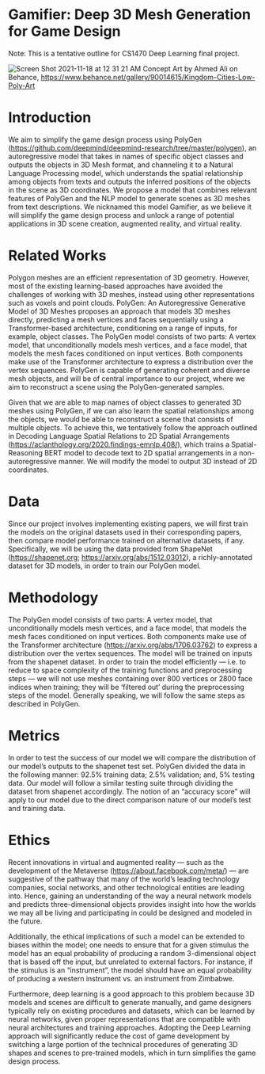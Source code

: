# Gamifier: Deep 3D Mesh Generation for Game Design
Note: This is a tentative outline for CS1470 Deep Learning final project.

![Screen Shot 2021-11-18 at 12 31 21 AM](https://user-images.githubusercontent.com/75775661/142358903-534116d0-c60b-4e23-85dc-82e9b4602533.jpg)
Concept Art by Ahmed Ali on Behance, https://www.behance.net/gallery/90014615/Kingdom-Cities-Low-Poly-Art

# Introduction
We aim to simplify the game design process using PolyGen (https://github.com/deepmind/deepmind-research/tree/master/polygen), an autoregressive model that takes in names of specific object classes and outputs the objects in 3D Mesh format, and channeling it to a Natural Language Processing model, which understands the spatial relationship among objects from texts and outputs the inferred positions of the objects in the scene as 3D coordinates. We propose a model that combines relevant features of PolyGen and the NLP model to generate scenes as 3D meshes from text descriptions. We nicknamed this model Gamifier, as we believe it will simplify the game design process and unlock a range of potential applications in 3D scene creation, augmented reality, and virtual reality.

# Related Works
Polygon meshes are an efficient representation of 3D geometry. However, most of the existing learning-based approaches have avoided the challenges of working with 3D meshes, instead using other representations such as voxels and point clouds. PolyGen: An Autoregressive Generative Model of 3D Meshes proposes an approach that models 3D meshes directly, predicting a mesh vertices and faces sequentially using a Transformer-based architecture, conditioning on a range of inputs, for example, object classes. The PolyGen model consists of two parts: A vertex model, that unconditionally models mesh vertices, and a face model, that models the mesh faces conditioned on input vertices. Both components make use of the Transformer architecture to express a distribution over the vertex sequences. PolyGen is capable of generating coherent and diverse mesh objects, and will be of central importance to our project, where we aim to reconstruct a scene using the PolyGen-generated samples.

Given that we are able to map names of object classes to generated 3D meshes using PolyGen, if we can also learn the spatial relationships among the objects, we would be able to reconstruct a scene that consists of multiple objects. To achieve this, we tentatively follow the approach outlined in Decoding Language Spatial Relations to 2D Spatial Arrangements (https://aclanthology.org/2020.findings-emnlp.408/), which trains a Spatial-Reasoning BERT model to decode text to 2D spatial arrangements in a non-autoregressive manner. We will modify the model to output 3D instead of 2D coordinates.

# Data
Since our project involves implementing existing papers, we will first train the models on the original datasets used in their corresponding papers, then compare model performance trained on alternative datasets, if any. Specifically, we will be using the data provided from ShapeNet (https://shapenet.org; https://arxiv.org/abs/1512.03012), a richly-annotated dataset for 3D models, in order to train our PolyGen model.

# Methodology
The PolyGen model consists of two parts: A vertex model, that unconditionally models mesh vertices, and a face model, that models the mesh faces conditioned on input vertices. Both components make use of the Transformer architecture (https://arxiv.org/abs/1706.03762) to express a distribution over the vertex sequences. The model will be trained on inputs from the shapenet dataset. In order to train the model efficiently — i.e. to reduce to space complexity of the training functions and preprocessing steps — we will not use meshes containing over 800 vertices or 2800 face indices when training; they will be ‘filtered out’ during the preprocessing steps of the model. Generally speaking, we will follow the same steps as described in PolyGen.

# Metrics
In order to test the success of our model we will compare the distribution of our model’s outputs to the shapenet test set. PolyGen divided the data in the following manner: 92.5% training data; 2.5% validation; and, 5% testing data. Our model will follow a similar testing suite through dividing the dataset from shapenet accordingly. The notion of an “accuracy score” will apply to our model due to the direct comparison nature of our model’s test and training data.

# Ethics
Recent innovations in virtual and augmented reality — such as the development of the Metaverse (https://about.facebook.com/meta/) — are suggestive of the pathway that many of the world’s leading technology companies, social networks, and other technological entities are leading into. Hence, gaining an understanding of the way a neural network models and predicts three-dimensional objects provides insight into how the worlds we may all be living and participating in could be designed and modeled in the future.

Additionally, the ethical implications of such a model can be extended to biases within the model; one needs to ensure that for a given stimulus the model has an equal probability of producing a random 3-dimensional object that is based off the input, but unrelated to external factors. For instance, if the stimulus is an “instrument”, the model should have an equal probability of producing a western instrument vs. an instrument from Zimbabwe.

Furthermore, deep learning is a good approach to this problem because 3D models and scenes are difficult to generate manually, and game designers typically rely on existing procedures and datasets, which can be learned by neural networks, given proper representations that are compatible with neural architectures and training approaches. Adopting the Deep Learning approach will significantly reduce the cost of game development by switching a large portion of the technical procedures of generating 3D shapes and scenes to pre-trained models, which in turn simplifies the game design process.

